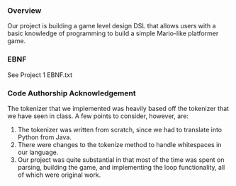 ### Overview
Our project is building a game level design DSL that allows users with a basic knowledge of programming to build a simple Mario-like platformer game.

### EBNF
See Project 1 EBNF.txt

### Code Authorship Acknowledgement
The tokenizer that we implemented was heavily based off the tokenizer that we have seen in class.
A few points to consider, however, are:
1. The tokenizer was written from scratch, since we had to translate into Python from Java.
2. There were changes to the tokenize method to handle whitespaces in our language.
3. Our project was quite substantial in that most of the time was spent on parsing, building the game, and implementing the loop functionality, all of which were original work.